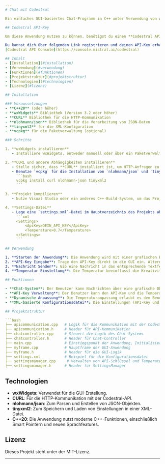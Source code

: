 ```yaml
---
# Chat mit Codestral

Ein einfaches GUI-basiertes Chat-Programm in C++ unter Verwendung von wxWidgets, das über die Codestral-API kommuniziert. Die Anwendung ermöglicht es Benutzern, eine Unterhaltung mit einem KI-Assistenten zu führen, wobei die API-Schlüssel und Parameter in der Benutzeroberfläche eingegeben und gespeichert werden können.

## Codestral API-Key

Um diese Anwendung nutzen zu können, benötigst du einen **Codestral API-Key**. Diesen kannst du **kostenlos** bei Mistral erhalten. Aktuell ist die Nutzung der Codestral-API noch kostenfrei. Eine Registrierung mit deinem Namen und deiner Telefonnummer ist allerdings erforderlich.

Du kannst dich über folgenden Link registrieren und deinen API-Key erhalten:
[Codestral API Console](https://console.mistral.ai/codestral)

## Inhalt
- [Installation](#installation)
- [Verwendung](#verwendung)
- [Funktionen](#funktionen)
- [Projektstruktur](#projektstruktur)
- [Technologien](#technologien)
- [Lizenz](#lizenz)

## Installation

### Voraussetzungen
- **C++20** (oder höher)
- **wxWidgets** Bibliothek (Version 3.2 oder höher)
- **CURL** Bibliothek für die HTTP-Kommunikation
- **nlohmann/json** Bibliothek für die Verarbeitung von JSON-Daten
- **tinyxml2** für die XML-Konfiguration
- **vcpkg** für die Paketverwaltung (optional)

### Schritte

1. **wxWidgets installieren**
   - Installiere wxWidgets, entweder manuell oder über ein Paketverwaltungstool wie vcpkg.

2. **CURL und andere Abhängigkeiten installieren**
   - Stelle sicher, dass **CURL** installiert ist, um HTTP-Anfragen zu versenden.
   - Benutze `vcpkg` für die Installation von `nlohmann/json` und `tinyxml2`:
     ```bash
     vcpkg install curl nlohmann-json tinyxml2
     ```

3. **Projekt kompilieren**
   - Nutze Visual Studio oder ein anderes C++-Build-System, um das Projekt zu kompilieren. Stelle sicher, dass die Abhängigkeiten korrekt eingebunden sind.

4. **Settings-Datei**
   - Lege eine `settings.xml`-Datei im Hauptverzeichnis des Projekts ab, die API-Schlüssel und andere Konfigurationen enthält:
     ```xml
     <Settings>
         <ApiKey>DEIN_API_KEY</ApiKey>
         <Temperature>0.7</Temperature>
     </Settings>
     ```

## Verwendung

1. **Starten der Anwendung**: Die Anwendung wird mit einer grafischen Benutzeroberfläche gestartet.
2. **API-Key Eingabe**: Trage den API-Key direkt in die GUI ein. Alternativ kann der API-Key auch aus der `settings.xml`-Datei geladen werden.
3. **Nachricht Senden**: Gib eine Nachricht in das entsprechende Textfeld ein und klicke auf "Nachricht senden". Die Nachricht wird an die Codestral-API gesendet und die Antwort wird im Ausgabebereich angezeigt.
4. **Temperatur Einstellung**: Die Temperatur beeinflusst die Kreativität der Antworten des Modells. Du kannst den Temperaturwert zwischen 0.0 und 1.0 anpassen.

## Funktionen

- **Chat-System**: Der Benutzer kann Nachrichten über eine grafische Oberfläche (GUI) eingeben und an die Codestral-API senden. Die Antwort des Modells wird in der GUI angezeigt.
- **API-Key Verwaltung**: Der Benutzer kann den API-Key und die Temperatur über die GUI eingeben, speichern und ändern.
- **Dynamische Anpassung**: Die Temperaturanpassung erlaubt es dem Benutzer, die Kreativität des Modells zu steuern.
- **XML-basierte Konfigurationsdatei**: Die Einstellungen (API-Key und Temperatur) werden in einer `settings.xml`-Datei gespeichert und können von dort aus geladen werden.

## Projektstruktur

```bash
├── apicommunication.cpp   # Logik für die Kommunikation mit der Codestral API
├── apicommunication.h     # Header für API-Kommunikation
├── chatcontroller.cpp     # Steuert die Logik des Chat-Systems
├── chatcontroller.h       # Header für Chat-Controller
├── main.cpp               # Einstiegspunkt der Anwendung, Initialisierung von wxWidgets
├── myframe.cpp            # Hauptframe der GUI-Anwendung
├── myframe.h              # Header für die GUI-Logik
├── settings.xml           # Beispiel für die Konfigurationsdatei
├── settingsmanager.cpp     # Verwalten von API-Schlüssel und Temperatureinstellungen
├── settingsmanager.h      # Header für SettingsManager
```

## Technologien

- **wxWidgets**: Verwendet für die GUI-Erstellung.
- **CURL**: Für die HTTP-Kommunikation mit der Codestral-API.
- **nlohmann/json**: Zum Parsen und Erstellen von JSON-Objekten.
- **tinyxml2**: Zum Speichern und Laden von Einstellungen in einer XML-Datei.
- **C++20**: Die Anwendung nutzt moderne C++-Funktionen, einschließlich Smart Pointern und neuen Sprachfeatures.

## Lizenz

Dieses Projekt steht unter der MIT-Lizenz.

---
```

